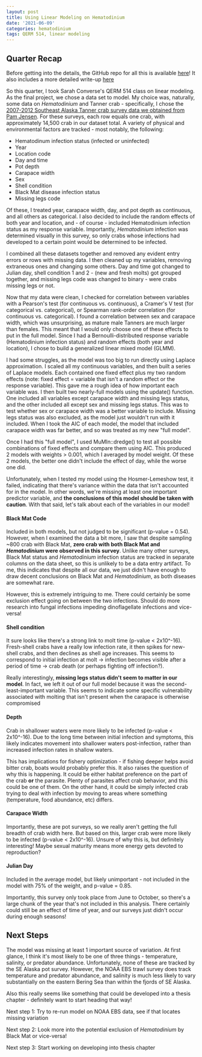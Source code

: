 ```yaml
---
layout: post
title: Using Linear Modeling on Hematodinium
date: '2021-06-09'
categories: hematodinium
tags: QERM 514, linear modeling
---
```


## Quarter Recap

Before getting into the details, the GitHub repo for all this is available [here](https://github.com/afcoyle/QERM514_project)! It also includes a more detailed write-up [here](https://github.com/afcoyle/QERM514_project/blob/master/reports/coyle_project_report.pdf)

So this quarter, I took Sarah Converse's QERM 514 class on linear modeling. As the final project, we chose a data set to model. My choice was, naturally, some data on _Hematodinium_ and Tanner crab - specifically, I chose the [2007-2012 Southeast Alaska Tanner crab survey data we obtained from Pam Jensen](https://gannet.fish.washington.edu/hematodinium/Hemato%20samples/BCS%20Extraction%20Plate%20maps%202005_2013/ADFG%20Tanner%20Survey%20Data/). For these surveys, each row equals one crab, with approximately 14,500 crab in our dataset total. A variety of physical and environmental factors are tracked - most notably, the following:

- Hematodinum infection status (infected or uninfected)
- Year
- Location code
- Day and time
- Pot depth
- Carapace width
- Sex
- Shell condition
- Black Mat disease infection status
- Missing legs code

Of these, I treated year, carapace width, day, and pot depth as continuous, and all others as categorical. I also decided to include the random effects of both year and location, and - of course - included Hematodinium infection status as my response variable. Importantly, _Hematodinium_ infection was determined visually in this survey, so only crabs whose infections had developed to a certain point would be determined to be infected.

I combined all these datasets together and removed any evident entry errors or rows with missing data. I then cleaned up my variables, removing extraneous ones and changing some others. Day and time got changed to Julian day, shell condition 1 and 2 - (new and fresh molts) got grouped together, and missing legs code was changed to binary - were crabs missing legs or not.

Now that my data were clean, I checked for correlation between variables with a Pearson's test (for continuous vs. continuous), a Cramer's V test (for categorical vs. categorical), or Spearman rank-order correlation (for continuous vs. categorical). I found a correlation between sex and carapace width, which was unsurprising, as mature male Tanners are much larger than females. This meant that I would only choose one of these effects to put in the full model. Since I had a Bernoulli-distributed response variable (Hematodinium infection status) and random effects (both year and location), I chose to build a generalized linear mixed model (GLMM). 

I had some struggles, as the model was too big to run directly using Laplace approximation. I scaled all my continuous variables, and then built a series of Laplace models. Each contained one fixed effect plus my two random effects (note: fixed effect = variable that isn't a random effect or the response variable). This gave me a rough idea of how important each variable was. I then built two nearly-full models using the update() function. One included all variables except carapace width and missing legs status, and the other included all except sex and missing legs status. This was to test whether sex or carapace width was a better variable to include. Missing legs status was also excluded, as the model just wouldn't run with it included. When I took the AIC of each model, the model that included carapace width was far better, and so was treated as my new "full model".

Once I had this "full model", I used MuMIn::dredge() to test all possible combinations of fixed effects and compare them using AIC. This produced 2 models with weights > 0.001, which I averaged by model weight. Of these 2 models, the better one didn't include the effect of day, while the worse one did. 

Unfortunately, when I tested my model using the Hosmer-Lemeshow test, it failed, indicating that there's variance within the data that isn't accounted for in the model. In other words, we're missing at least one important predictor variable, and **the conclusions of this model should be taken with caution**. With that said, let's talk about each of the variables in our model!

#### Black Mat Code

Included in both models, but not judged to be significant (p-value = 0.54). However, when I examined the data a bit more, I saw that despite sampling ~800 crab with Black Mat, **zero crab with both Black Mat and _Hematodinium_ were observed in this survey**. Unlike many other surveys, Black Mat status and _Hematodinium_ infection status are tracked in separate columns on the data sheet, so this is unlikely to be a data entry artifact. To me, this indicates that despite all our data, we just didn't have enough to draw decent conclusions on Black Mat and _Hematodinium_, as both diseases are somewhat rare.

However, this is extremely intriguing to me. There could certainly be some exclusion effect going on between the two infections. Should do more research into fungal infections impeding dinoflagellate infections and vice-versa! 

#### Shell condition

It sure looks like there's a strong link to molt time (p-value < 2x10^-16). Fresh-shell crabs have a really low infection rate, it then spikes for new-shell crabs, and then declines as shell age increases. This seems to correspond to initial infection at molt -> infection becomes visible after a period of time -> crab death (or perhaps fighting off infection?).

Really interestingly, **missing legs status didn't seem to matter in our model**. In fact, we left it out of our full model because it was the second-least-important variable. This seems to indicate some specific vulnerability associated with molting that isn't present when the carapace is otherwise compromised

#### Depth

Crab in shallower waters were more likely to be infected (p-value < 2x10^-16). Due to the long time between initial infection and symptoms, this likely indicates movement into shallower waters post-infection, rather than increased infection rates in shallow waters. 

This has implications for fishery optimization - if fishing deeper helps avoid bitter crab, boats would probably prefer this. It also raises the question of why this is happening. It could be either habitat preference on the part of the crab **or** the parasite. Plenty of parasites affect crab behavior, and this could be one of them. On the other hand, it could be simply infected crab trying to deal with infection by moving to areas where something (temperature, food abundance, etc) differs.

#### Carapace Width

Importantly, these are pot surveys, so we really aren't getting the full breadth of crab width here. But based on this, larger crab were  more likely to be infected (p-value < 2x10^-16). Unsure of why this is, but definitely interesting! Maybe sexual maturity means more energy gets devoted to reproduction?

#### Julian Day

Included in the average model, but likely unimportant - not included in the model with 75% of the weight, and p-value = 0.85.

Importantly, this survey only took place from June to October, so there's a large chunk of the year that's not included in this analysis. There certainly could still be an effect of time of year, and our surveys just didn't occur during enough seasons!

## Next Steps

The model was missing at least 1 important source of variation. At first glance, I think it's most likely to be one of three things - temperature, salinity, or predator abundance. Unfortunately, none of these are tracked by the SE Alaska pot survey. However, the NOAA EBS trawl survey does track temperature and predator abundance, and salinity is much less likely to vary substantially on the eastern Bering Sea than within the fjords of SE Alaska.

Also this really seems like something that could be developed into a thesis chapter - definitely want to start heading that way!

Next step 1: Try to re-run model on NOAA EBS data, see if that locates missing variation

Next step 2: Look more into the potential exclusion of _Hematodinium_ by Black Mat or vice-versa!

Next step 3: Start working on developing into thesis chapter